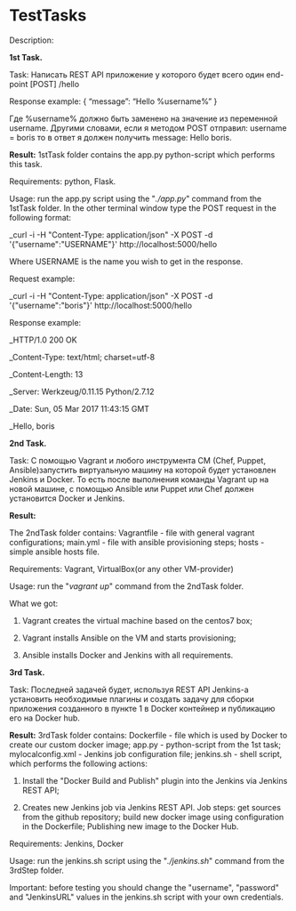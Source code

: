 # TestTasks
Description:

**1st Task.**

Task: Написать REST API приложение у которого будет всего один end-point
[POST]
/hello

Response example:
{
“message”: “Hello %username%”
}

Где %username% должно быть заменено на значение из переменной username. Другими словами, если я методом POST отправил: username = boris 
то в ответ я должен получить message: Hello boris. 

**Result:** 1stTask folder contains the app.py python-script which performs this task.

Requirements: python, Flask.

Usage: run the app.py script using the "_./app.py_" command from the 1stTask folder. In the other terminal window type the POST request in 
the following format:

_curl -i -H "Content-Type: application/json" -X POST -d '{"username":"USERNAME"}' http://localhost:5000/hello

Where USERNAME is the name you wish to get in the response.

Request example:

_curl -i -H "Content-Type: application/json" -X POST -d '{"username":"boris"}' http://localhost:5000/hello

Response example:

_HTTP/1.0 200 OK

_Content-Type: text/html; charset=utf-8

_Content-Length: 13

_Server: Werkzeug/0.11.15 Python/2.7.12

_Date: Sun, 05 Mar 2017 11:43:15 GMT


_Hello, boris

**2nd Task.**

Task: С помощью Vagrant и любого инструмента CM (Chef, Puppet, Ansible)запустить виртуальную машину на которой будет установлен Jenkins и Docker. То есть после выполнения команды Vagrant up на новой машине, с помощью Ansible или Puppet или Chef должен установится Docker и Jenkins. 

**Result:**

The 2ndTask folder contains: Vagrantfile - file with general vagrant configurations; main.yml - file with ansible provisioning steps; hosts - simple ansible hosts file.

Requirements: Vagrant, VirtualBox(or any other VM-provider)

Usage: run the "_vagrant up_" command from the 2ndTask folder.

What we got:

1. Vagrant creates the virtual machine based on the centos7 box; 

2. Vagrant installs Ansible on the VM and starts provisioning;

3. Ansible installs Docker and Jenkins with all requirements.

**3rd Task.**

Task: Последней задачей будет, используя REST API Jenkins-a установить необходимые плагины и создать задачу для сборки приложения созданного в пункте 1 в Docker контейнер и публикацию его на Docker hub.

**Result:** 3rdTask folder contains: Dockerfile - file which is used by Docker to create our custom docker image; app.py - python-script from the 1st task; mylocalconfig.xml - Jenkins job configuration file; jenkins.sh - shell script, which performs the following actions:

1. Install the "Docker Build and Publish" plugin into the Jenkins via Jenkins REST API;

2. Creates new Jenkins job via Jenkins REST API. Job steps: get sources from the github repository; build new docker image using configuration in the Dockerfile; Publishing new image to the Docker Hub.   

Requirements: Jenkins, Docker

Usage: run the jenkins.sh script using the "_./jenkins.sh_" command from the 3rdStep folder.

Important: before testing you should change the "username", "password" and "JenkinsURL" values in the jenkins.sh script with your own credentials.
